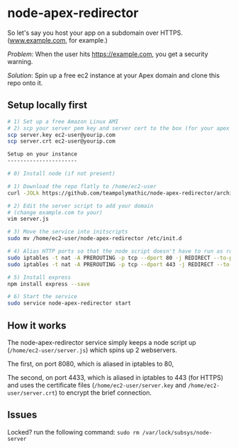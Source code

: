 node-apex-redirector
====================

So let's say you host your app on a subdomain over HTTPS. (www.example.com, for example.)

*Problem*: When the user hits https://example.com, you get a security warning.

*Solution*: Spin up a free ec2 instance at your Apex domain and clone this repo onto it.

Setup locally first
-------------------

```bash
# 1) Set up a free Amazon Linux AMI
# 2) scp your server pem key and server cert to the box (for your apex domain)
scp server.key ec2-user@yourip.com
scp server.crt ec2-user@yourip.com

Setup on your instance
----------------------

# 0) Install node (if not present)

# 1) Download the repo flatly to /home/ec2-user
curl -JOLk https://github.com/teampolymathic/node-apex-redirector/archive/master.zip && unzip node-apex-redirector-master.zip && mv node-apex-redirector-master/* . && rm -rf node-apex-redirector-master*

# 2) Edit the server script to add your domain
# (change example.com to your)
vim server.js

# 3) Move the service into initscripts
sudo mv /home/ec2-user/node-apex-redirector /etc/init.d

# 4) Alias HTTP ports so that the node script doesn't have to run as root
sudo iptables -t nat -A PREROUTING -p tcp --dport 80 -j REDIRECT --to-port 8080
sudo iptables -t nat -A PREROUTING -p tcp --dport 443 -j REDIRECT --to-port 4433

# 5) Install express
npm install express --save

# 6) Start the service
sudo service node-apex-redirector start
```

How it works
------------

The node-apex-redirector service simply keeps a node script up (`/home/ec2-user/server.js`) which spins up 2 webservers.

The first, on port 8080, which is aliased in iptables to 80,

The second, on port 4433, which is aliased in iptables to 443 (for HTTPS) and uses the certificate files (`/home/ec2-user/server.key` and `/home/ec2-user/server.crt`) to encrypt the brief connection.

Issues
------

Locked? run the following command: `sudo rm /var/lock/subsys/node-server`
